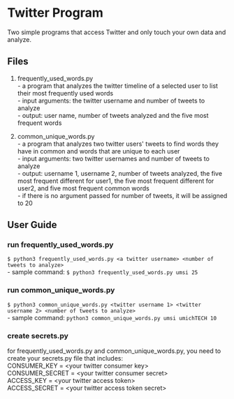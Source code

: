 # Twitter Program
Two simple programs that access Twitter and only touch your own data and analyze.

## Files
1. frequently_used_words.py
<br> - a program that analyzes the twitter timeline of a selected user to list their most frequently used words
<br> - input arguments: the twitter username and number of tweets to analyze
<br> - output: user name, number of tweets analyzed and the five most frequent words

2. common_unique_words.py
<br> - a program that analyzes two twitter users' tweets to find words they have in common and words that are unique to each user
<br> - input arguments: two twitter usernames and number of tweets to analyze
<br> - output: username 1, username 2, number of tweets analyzed, the five most frequent different for user1, the five most frequent different for user2, and five most frequent common words
<br> - if there is no argument passed for number of tweets, it will be assigned to 20

## User Guide
### run frequently_used_words.py
`$ python3 frequently_used_words.py <a twitter username> <number of tweets to analyze>`
<br> - sample command: `$ python3 frequently_used_words.py umsi 25`

### run common_unique_words.py
`$ python3 common_unique_words.py <twitter username 1> <twitter username 2> <number of tweets to analyze>`
<br> - sample command: `python3 common_unique_words.py umsi umichTECH 10`

### create secrets.py
for frequently_used_words.py and common_unique_words.py, you need to create your secrets.py file that includes:
<br> CONSUMER_KEY = \<your twitter consumer key\>
<br> CONSUMER_SECRET = \<your twitter consumer secret\>
<br> ACCESS_KEY = \<your twitter access token\>
<br> ACCESS_SECRET = \<your twitter access token secret\>

